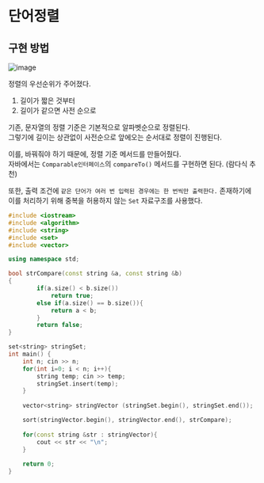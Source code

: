 # 단어정렬    
## 구현 방법     
  
![image](https://user-images.githubusercontent.com/50267433/106358203-ee811280-634d-11eb-9195-6225c3e7ec39.png)      

정렬의 우선순위가 주어졌다.   
     
1. 길이가 짧은 것부터   
2. 길이가 같으면 사전 순으로   
  
기존, 문자열의 정렬 기준은 기본적으로 알파벳순으로 정렬된다.          
그렇기에 길이는 상관없이 사전순으로 앞에오는 순서대로 정렬이 진행된다.       
      
이를, 바꿔줘야 하기 때문에, 정렬 기준 메서드를 만들어줬다.        
자바에서는 `Comparable인터페이스`의 `compareTo()` 메서드를 구현하면 된다. (람다식 추천)    

또한, 출력 조건에 `같은 단어가 여러 번 입력된 경우에는 한 번씩만 출력한다.` 존재하기에   
이를 처리하기 위해 중복을 허용하지 않는 `Set` 자료구조를 사용했다.      



```c++
#include <iostream>
#include <algorithm>
#include <string>
#include <set>
#include <vector>

using namespace std;

bool strCompare(const string &a, const string &b)
{
        if(a.size() < b.size())
            return true;
        else if(a.size() == b.size()){
            return a < b;
        }
        return false;
}

set<string> stringSet;
int main() {
    int n; cin >> n;
    for(int i=0; i < n; i++){
        string temp; cin >> temp;
        stringSet.insert(temp);
    }
    
    vector<string> stringVector (stringSet.begin(), stringSet.end());

    sort(stringVector.begin(), stringVector.end(), strCompare);
    
    for(const string &str : stringVector){
        cout << str << "\n";
    }
    
    return 0;
}

```
